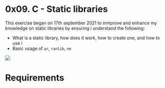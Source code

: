 # 0x09. C - Static libraries
This exercise began on 17th september 2021 to inmprove and enhance my knowledge on static libraries by ensuring i understand the following:
  - What is a static library, how does it work, how to create one, and how to use i
  - Basic usage of `ar`, `ranlib`, `nm`


![](https://thumbs.gfycat.com/SpeedyIllfatedChimneyswift-size_restricted.gif)

# Requirements